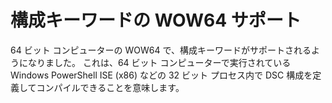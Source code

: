 # <a name="wow64-support-for-configuration-keyword"></a>構成キーワードの WOW64 サポート

64 ビット コンピューターの WOW64 で、構成キーワードがサポートされるようになりました。 これは、64 ビット コンピューターで実行されている Windows PowerShell ISE (x86) などの 32 ビット プロセス内で DSC 構成を定義してコンパイルできることを意味します。
